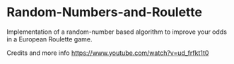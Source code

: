 # Random-Numbers-and-Roulette
Implementation of a random-number based algorithm to improve your odds in a European Roulette game.

Credits and more info https://www.youtube.com/watch?v=ud_frfkt1t0
